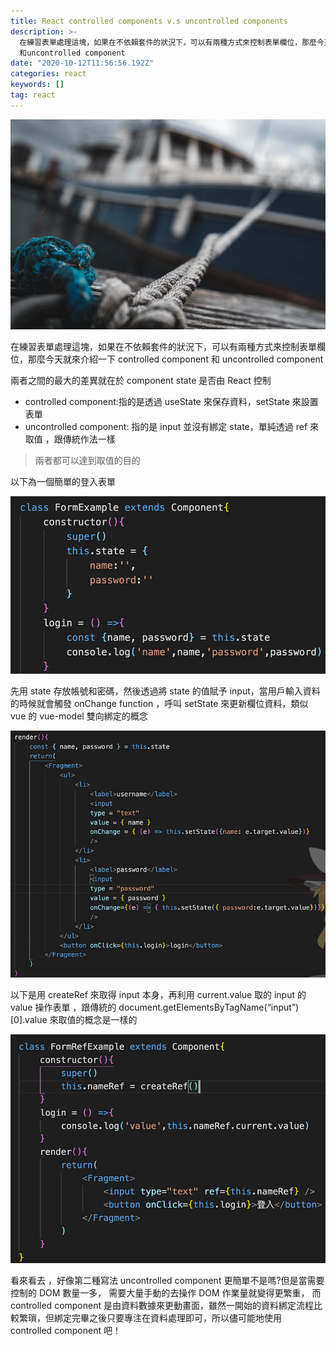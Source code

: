 ```yaml
---
title: React controlled components v.s uncontrolled components
description: >-
  在練習表單處理這塊，如果在不依賴套件的狀況下，可以有兩種方式來控制表單欄位，那麼今天就來介紹一下controlled component
  和uncontrolled component
date: "2020-10-12T11:56:56.192Z"
categories: react
keywords: []
tag: react
---
```


![](/img/1__dzwxjIEd8TgNeYS2ABE7DQ.jpeg)

在練習表單處理這塊，如果在不依賴套件的狀況下，可以有兩種方式來控制表單欄位，那麼今天就來介紹一下 controlled component 和 uncontrolled component

兩者之間的最大的差異就在於 component state 是否由 React 控制

- controlled component:指的是透過 useState 來保存資料，setState 來設置表單
- uncontrolled component: 指的是 input 並沒有綁定 state，單純透過 ref 來取值 ，跟傳統作法一樣

> 兩者都可以達到取值的目的

以下為一個簡單的登入表單

![](/img/1__4K5Vv2H7AxXWJ19M122z2w.png)

先用 state 存放帳號和密碼，然後透過將 state 的值賦予 input，當用戶輸入資料的時候就會觸發 onChange function ，呼叫 setState 來更新欄位資料，類似 vue 的 vue-model 雙向綁定的概念

![](/img/1__CKXiyl9c__NnpDfa1jO1wDw.png)

以下是用 createRef 來取得 input 本身，再利用 current.value 取的 input 的 value 操作表單 ，跟傳統的 document.getElementsByTagName(“input”)\[0\].value 來取值的概念是一樣的

![](/img/1__u__Vw0uzyE__UPmsHuVl5oGw.png)

看來看去 ，好像第二種寫法 uncontrolled component 更簡單不是嗎?但是當需要控制的 DOM 數量一多， 需要大量手動的去操作 DOM 作業量就變得更繁重， 而 controlled component 是由資料數據來更動畫面，雖然一開始的資料綁定流程比較繁瑣，但綁定完畢之後只要專注在資料處理即可，所以儘可能地使用 controlled component 吧！
